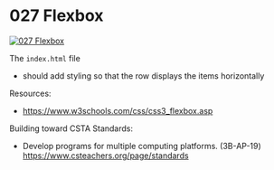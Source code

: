 # 027 Flexbox

[![027 Flexbox](https://img.youtube.com/vi/pGKy92ADipM/0.jpg)](https://www.youtube.com/watch?v=pGKy92ADipM)

The `index.html` file
- should add styling so that the row displays the items horizontally

Resources:
- https://www.w3schools.com/css/css3_flexbox.asp

Building toward CSTA Standards:
- Develop programs for multiple computing platforms. (3B-AP-19) https://www.csteachers.org/page/standards

